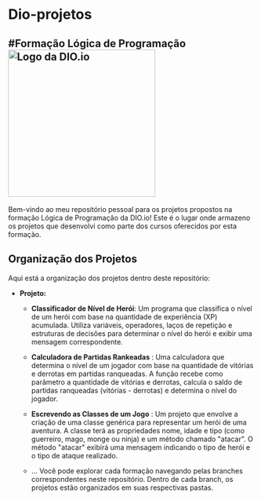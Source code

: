 # Dio-projetos
#Formação Lógica de Programação
<img src="https://hermes.dio.me/tracks/977d1b41-5888-44d7-8e4c-57d2348748dc.png" alt="Logo da DIO.io" width="300">
---
Bem-vindo ao meu repositório pessoal para os projetos propostos na formação Lógica de Programação da DIO.io! Este é o lugar onde armazeno os projetos que desenvolvi como parte dos cursos oferecidos por esta formação.

## Organização dos Projetos
Aqui está a organização dos projetos dentro deste repositório:

- **Projeto:**
  - **Classificador de Nível de Herói**: Um programa que classifica o nível de um herói com base na quantidade de experiência (XP) acumulada. Utiliza variáveis, operadores, laços de repetição e estruturas de decisões para determinar o nível do herói e exibir uma mensagem correspondente.
  - **Calculadora de Partidas Rankeadas** : Uma calculadora que determina o nível de um jogador com base na quantidade de vitórias e derrotas em partidas ranqueadas. A função recebe como parâmetro a quantidade de vitórias e derrotas, calcula o saldo de partidas ranqueadas (vitórias - derrotas) e determina o nível do jogador.
  - **Escrevendo as Classes de um Jogo** : Um projeto que envolve a criação de uma classe genérica para representar um herói de uma aventura. A classe terá as propriedades nome, idade e tipo (como guerreiro, mago, monge ou ninja) e um método chamado "atacar". O método "atacar" exibirá uma mensagem indicando o tipo de herói e o tipo de ataque realizado.
  
  - ...
Você pode explorar cada formação navegando pelas branches correspondentes neste repositório. Dentro de cada branch, os projetos estão organizados em suas respectivas pastas.
